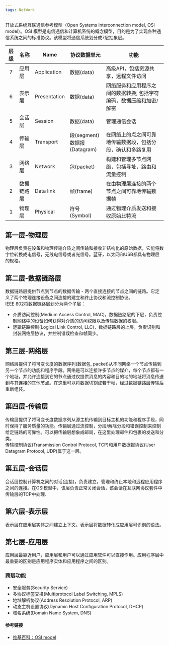```yaml
---
tags: NetWork
---
```

开放式系统互联通信参考模型（Open Systems Interconnection model, OSI model）。OSI 模型是电信通信和计算机系统的概念模型，目的是为了实现各种通信系统之间的标准协议。该模型将通信系统划分成7层抽象层。

| 层级 | 名称 | Name | 协议数据单元 | 功能 |
| :--: | ---- | ---- | ----------------- | ---- |
| 7 | 应用层 | Application | 数据(data) | 高级API，包括资源共享，远程文件访问 |
| 6 | 表示层 | Presentation | 数据(data) | 网络服务和应用程序之间的数据转换; 包括字符编码，数据压缩和加密/解密 |
| 5 | 会话层 | Session | 数据(data) | 管理通信会话 |
| 4 | 传输层 | Transport | 段(segment)<br>数据报(Datagram) | 在网络上的点之间可靠地传输数据段，包括分段，确认和多路复用 |
| 3 | 网络层 | Network | 包(packet) | 构建和管理多节点网络，包括寻址，路由和流量控制 |
| 2 | 数据链路层 | Data link | 帧(frame) | 在由物理层连接的两个节点之间可靠地传输数据帧 |
| 1 | 物理层 | Physical | 符号(Symbol) | 通过物理介质发送和接收原始比特流 |

## 第一层-物理层
物理层负责在设备和物理传输介质之间传输和接收非结构化的原始数据，它能将数字位转换成电信号，无线电信号或者光信号。蓝牙，以太网和USB都具有物理层的规格。

## 第二层-数据链路层
数据链路层提供节点到节点的数据传输 - 两个直接连接的节点之间的链路。它定义了两个物理连接设备之间连接的建立和终止协议和流控制协议。  
IEEE 802将数据链路层划分为两个子层：
- 介质访问控制(Medium Access Control, MAC)，数据链路层的下层，负责控制网络中的设备如何获得对介质的访问权限以及传输数据的权限。
- 逻辑链路控制(Logical Link Control, LLC)，数据链路层的上层，负责识别和封装网络层协议，并控制错误检查和帧同步。

## 第三层-网络层
网络层提供了将可变长度的数据序列(数据包, packet)从不同网络一个节点传输到另一个节点的功能和程序手段。网络是可以连接许多节点的媒介，每个节点都有一个地址，并允许连接到它的节点通过仅提供消息的内容和目的地的地址将消息传送到与其连接的其他节点。在这里可以将数据切割成若干帧，经过数据链路层传输后重新组装。

## 第四层-传输层
传输层提供了将可变长度数据序列从源主机传输到目标主机的功能和程序手段，同时保持了服务质量的功能。传输层通过流控制，分段/解除分段和错误控制来控制给定链路的可靠性。可以把传输层想象成邮局，在这里处理邮件和包裹的发送和分类。  
传输控制协议(Transmission Control Protocol, TCP)和用户数据报协议(User Datagram Protocol, UDP)属于这一层。

## 第五层-会话层
会话层控制计算机之间的对话(连接)，负责建立，管理和终止本地和远程应用程序之间的连接。在OSI模型中，该层负责正常关闭会话，该会话在互联网协议套件中传输层的TCP中处理.

## 第六层-表示层
表示层在应用层实体之间建立上下文。表示层将数据转化成应用层可识别的语法。

## 第七层-应用层
应用层最靠近用户，应用层和用户可以通过应用软件可以直接作用。应用程序层中最重要的区别是应用程序实体和应用程序之间的区别。

### 跨层功能
- 安全服务(Security Service)
- 多协议标签交换(Multiprotocol Label Switching, MPLS)
- 地址解析协议(Address Resolution Protocol, ARP)
- 动态主机设置协议(Dynamic Host Configuration Protocol, DHCP)
- 域名系统(Domain Name System, DNS)

#### 参考链接
- [维基百科：OSI model](https://en.wikipedia.org/wiki/OSI_model)